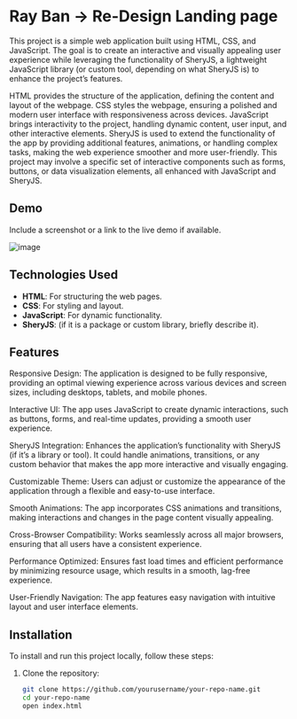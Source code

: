 # Ray Ban -> Re-Design Landing page

This project is a simple web application built using HTML, CSS, and JavaScript. The goal is to create an interactive and visually appealing user experience while leveraging the functionality of SheryJS, a lightweight JavaScript library (or custom tool, depending on what SheryJS is) to enhance the project’s features.

HTML provides the structure of the application, defining the content and layout of the webpage.
CSS styles the webpage, ensuring a polished and modern user interface with responsiveness across devices.
JavaScript brings interactivity to the project, handling dynamic content, user input, and other interactive elements.
SheryJS is used to extend the functionality of the app by providing additional features, animations, or handling complex tasks, making the web experience smoother and more user-friendly.
This project may involve a specific set of interactive components such as forms, buttons, or data visualization elements, all enhanced with JavaScript and SheryJS.

## Demo

Include a screenshot or a link to the live demo if available.

![image](https://github.com/user-attachments/assets/9d19978c-cb4a-4572-9e4a-606388bf71c9)

## Technologies Used

- **HTML**: For structuring the web pages.
- **CSS**: For styling and layout.
- **JavaScript**: For dynamic functionality.
- **SheryJS**: (if it is a package or custom library, briefly describe it).

## Features

Responsive Design: The application is designed to be fully responsive, providing an optimal viewing experience across various devices and screen sizes, including desktops, tablets, and mobile phones.

Interactive UI: The app uses JavaScript to create dynamic interactions, such as buttons, forms, and real-time updates, providing a smooth user experience.

SheryJS Integration: Enhances the application’s functionality with SheryJS (if it’s a library or tool). It could handle animations, transitions, or any custom behavior that makes the app more interactive and visually engaging.

Customizable Theme: Users can adjust or customize the appearance of the application through a flexible and easy-to-use interface.

Smooth Animations: The app incorporates CSS animations and transitions, making interactions and changes in the page content visually appealing.

Cross-Browser Compatibility: Works seamlessly across all major browsers, ensuring that all users have a consistent experience.

Performance Optimized: Ensures fast load times and efficient performance by minimizing resource usage, which results in a smooth, lag-free experience.

User-Friendly Navigation: The app features easy navigation with intuitive layout and user interface elements.



## Installation

To install and run this project locally, follow these steps:

1. Clone the repository:
   ```bash
   git clone https://github.com/yourusername/your-repo-name.git
   cd your-repo-name
   open index.html

